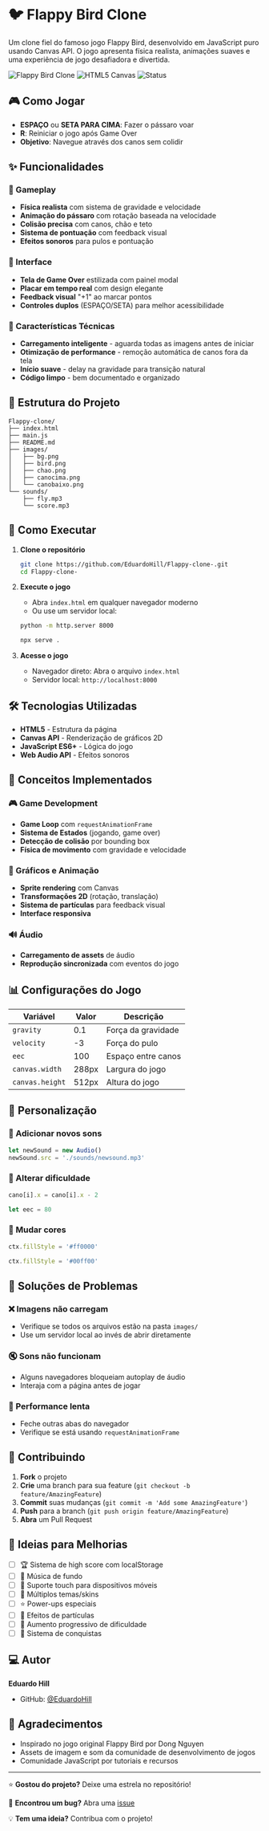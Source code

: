 # 🐦 Flappy Bird Clone

Um clone fiel do famoso jogo Flappy Bird, desenvolvido em JavaScript puro usando Canvas API. O jogo apresenta física realista, animações suaves e uma experiência de jogo desafiadora e divertida.

![Flappy Bird Clone](https://img.shields.io/badge/JavaScript-ES6+-yellow.svg)
![HTML5 Canvas](https://img.shields.io/badge/HTML5-Canvas-orange.svg)
![Status](https://img.shields.io/badge/Status-Concluído-green.svg)

## 🎮 Como Jogar

- **ESPAÇO** ou **SETA PARA CIMA**: Fazer o pássaro voar
- **R**: Reiniciar o jogo após Game Over
- **Objetivo**: Navegue através dos canos sem colidir

## ✨ Funcionalidades

### 🎯 Gameplay

- **Física realista** com sistema de gravidade e velocidade
- **Animação do pássaro** com rotação baseada na velocidade
- **Colisão precisa** com canos, chão e teto
- **Sistema de pontuação** com feedback visual
- **Efeitos sonoros** para pulos e pontuação

### 🎨 Interface

- **Tela de Game Over** estilizada com painel modal
- **Placar em tempo real** com design elegante
- **Feedback visual** "+1" ao marcar pontos
- **Controles duplos** (ESPAÇO/SETA) para melhor acessibilidade

### 🔧 Características Técnicas

- **Carregamento inteligente** - aguarda todas as imagens antes de iniciar
- **Otimização de performance** - remoção automática de canos fora da tela
- **Início suave** - delay na gravidade para transição natural
- **Código limpo** - bem documentado e organizado

## 📁 Estrutura do Projeto

```
Flappy-clone/
├── index.html
├── main.js
├── README.md
├── images/
│   ├── bg.png
│   ├── bird.png
│   ├── chao.png
│   ├── canocima.png
│   └── canobaixo.png
└── sounds/
    ├── fly.mp3
    └── score.mp3
```

## 🚀 Como Executar

1. **Clone o repositório**

   ```bash
   git clone https://github.com/EduardoHill/Flappy-clone-.git
   cd Flappy-clone-
   ```

2. **Execute o jogo**

   - Abra `index.html` em qualquer navegador moderno
   - Ou use um servidor local:

   ```bash
   python -m http.server 8000

   npx serve .
   ```

3. **Acesse o jogo**
   - Navegador direto: Abra o arquivo `index.html`
   - Servidor local: `http://localhost:8000`

## 🛠️ Tecnologias Utilizadas

- **HTML5** - Estrutura da página
- **Canvas API** - Renderização de gráficos 2D
- **JavaScript ES6+** - Lógica do jogo
- **Web Audio API** - Efeitos sonoros

## 🎯 Conceitos Implementados

### 🎮 Game Development

- **Game Loop** com `requestAnimationFrame`
- **Sistema de Estados** (jogando, game over)
- **Detecção de colisão** por bounding box
- **Física de movimento** com gravidade e velocidade

### 🎨 Gráficos e Animação

- **Sprite rendering** com Canvas
- **Transformações 2D** (rotação, translação)
- **Sistema de partículas** para feedback visual
- **Interface responsiva**

### 🔊 Áudio

- **Carregamento de assets** de áudio
- **Reprodução sincronizada** com eventos do jogo

## 📊 Configurações do Jogo

| Variável        | Valor | Descrição          |
| --------------- | ----- | ------------------ |
| `gravity`       | 0.1   | Força da gravidade |
| `velocity`      | -3    | Força do pulo      |
| `eec`           | 100   | Espaço entre canos |
| `canvas.width`  | 288px | Largura do jogo    |
| `canvas.height` | 512px | Altura do jogo     |

## 🎨 Personalização

### 🎵 Adicionar novos sons

```javascript
let newSound = new Audio()
newSound.src = './sounds/newsound.mp3'
```

### 🎯 Alterar dificuldade

```javascript
cano[i].x = cano[i].x - 2

let eec = 80
```

### 🎨 Mudar cores

```javascript
ctx.fillStyle = '#ff0000'

ctx.fillStyle = '#00ff00'
```

## 🐛 Soluções de Problemas

### ❌ Imagens não carregam

- Verifique se todos os arquivos estão na pasta `images/`
- Use um servidor local ao invés de abrir diretamente

### 🔇 Sons não funcionam

- Alguns navegadores bloqueiam autoplay de áudio
- Interaja com a página antes de jogar

### 🐌 Performance lenta

- Feche outras abas do navegador
- Verifique se está usando `requestAnimationFrame`

## 🤝 Contribuindo

1. **Fork** o projeto
2. **Crie** uma branch para sua feature (`git checkout -b feature/AmazingFeature`)
3. **Commit** suas mudanças (`git commit -m 'Add some AmazingFeature'`)
4. **Push** para a branch (`git push origin feature/AmazingFeature`)
5. **Abra** um Pull Request

## 📝 Ideias para Melhorias

- [ ] 🏆 Sistema de high score com localStorage
- [ ] 🎵 Música de fundo
- [ ] 📱 Suporte touch para dispositivos móveis
- [ ] 🌈 Múltiplos temas/skins
- [ ] ⭐ Power-ups especiais
- [ ] 💫 Efeitos de partículas
- [ ] 🏃 Aumento progressivo de dificuldade
- [ ] 🎯 Sistema de conquistas

## ‍💻 Autor

**Eduardo Hill**

- GitHub: [@EduardoHill](https://github.com/EduardoHill)

## 🙏 Agradecimentos

- Inspirado no jogo original Flappy Bird por Dong Nguyen
- Assets de imagem e som da comunidade de desenvolvimento de jogos
- Comunidade JavaScript por tutoriais e recursos

---

⭐ **Gostou do projeto?** Deixe uma estrela no repositório!

🐛 **Encontrou um bug?** Abra uma [issue](https://github.com/EduardoHill/Flappy-clone-/issues)

💡 **Tem uma ideia?** Contribua com o projeto!
